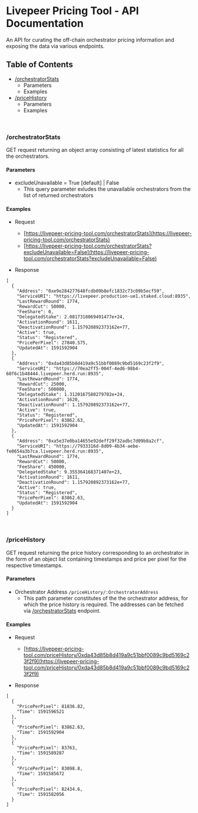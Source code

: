 # Livepeer Pricing Tool - API Documentation

An API for curating the off-chain orchestrator pricing information and exposing the data via various endpoints.

## Table of Contents

- [/orchestratorStats](#orchestratorStats)
    - Parameters
    - Examples
- [/priceHistory](#priceHistory)
    - Parameters
    - Examples

<br>

### /orchestratorStats

GET request returning an object array consisting of latest statistics for all the orchestrators.

#### Parameters

- excludeUnavailable = True [default] | False
    - This query parameter exludes the unavailable orchestrators from the list of returned orchestrators

#### Examples

- Request
    - [https://livepeer-pricing-tool.com/orchestratorStats](https://livepeer-pricing-tool.com/orchestratorStats)
    - [https://livepeer-pricing-tool.com/orchestratorStats?excludeUnavailable=False](https://livepeer-pricing-tool.com/orchestratorStats?excludeUnavailable=False)


- Response

```
[
  {
    "Address": "0xe9e284277648fcdb09b8efc1832c73c09b5ecf59",
    "ServiceURI": "https://livepeer.production-ue1.staked.cloud:8935",
    "LastRewardRound": 1774,
    "RewardCut": 50000,
    "FeeShare": 0,
    "DelegatedStake": 2.0817318069491477e+24,
    "ActivationRound": 1611,
    "DeactivationRound": 1.157920892373162e+77,
    "Active": true,
    "Status": "Registered",
    "PricePerPixel": 27840.575,
    "UpdatedAt": 1591592904
  },
  {
    "Address": "0xda43d85b8d419a9c51bbf0089c9bd5169c23f2f9",
    "ServiceURI": "https://70ea2ff5-004f-4ed6-98b4-60f6c1b48444.livepeer.herd.run:8935",
    "LastRewardRound": 1774,
    "RewardCut": 25000,
    "FeeShare": 500000,
    "DelegatedStake": 1.3120167580279702e+24,
    "ActivationRound": 1620,
    "DeactivationRound": 1.157920892373162e+77,
    "Active": true,
    "Status": "Registered",
    "PricePerPixel": 83862.63,
    "UpdatedAt": 1591592904
  },
  {
    "Address": "0xa5e37e0ba14655e92deff29f32adbc7d09b8a2cf",
    "ServiceURI": "https://7933316d-8d09-4b34-aebe-fe0654a3b7ca.livepeer.herd.run:8935",
    "LastRewardRound": 1774,
    "RewardCut": 50000,
    "FeeShare": 450000,
    "DelegatedStake": 9.355364168371407e+23,
    "ActivationRound": 1611,
    "DeactivationRound": 1.157920892373162e+77,
    "Active": true,
    "Status": "Registered",
    "PricePerPixel": 83862.63,
    "UpdatedAt": 1591592904
  }
]
```

<br/>

### /priceHistory

GET request returning the price history corresponding to an orchestrator in the form of an object list containing timestamps and price per pixel for the respective timestamps.

#### Parameters

- Orchestrator Address ```/priceHistory/:OrchestratorAddress```
    - This path parameter constitutes of the the orchestrator address, for which the price history is required. The addresses can be fetched via [/orchestratorStats](#orchestratorStats) endpoint.

#### Examples

- Request
    - [https://livepeer-pricing-tool.com/priceHistory/0xda43d85b8d419a9c51bbf0089c9bd5169c23f2f9](https://livepeer-pricing-tool.com/priceHistory/0xda43d85b8d419a9c51bbf0089c9bd5169c23f2f9)


- Response

```
[
  {
    "PricePerPixel": 81836.82,
    "Time": 1591596521
  },
  {
    "PricePerPixel": 83862.63,
    "Time": 1591592904
  },
  {
    "PricePerPixel": 83763,
    "Time": 1591589287
  },
  {
    "PricePerPixel": 83098.8,
    "Time": 1591585672
  },
  {
    "PricePerPixel": 82434.6,
    "Time": 1591582056
  }
]
```



